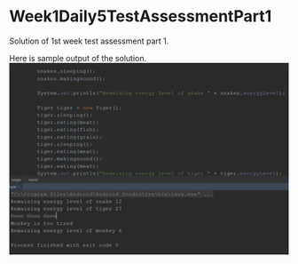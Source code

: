 # Week1Daily5TestAssessmentPart1
Solution of 1st week test assessment part 1.

Here is sample output of the solution.
![](app/src/main/res/drawable/screenshot_1.png)
